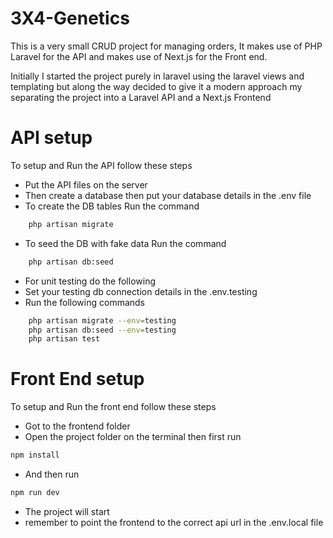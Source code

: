 # 3X4-Genetics
This is a very small CRUD project for managing orders, It makes use of PHP Laravel for the API and makes use of Next.js for the Front end.

Initially I started the project purely in laravel using the laravel views and templating but along the way decided to give it a modern approach my separating the project into a Laravel API and a Next.js Frontend


# API setup
To setup and Run the API follow these steps

- Put the API files on the server
- Then create a database then put your database details in the .env file
- To create the DB tables Run the command 
```bash 
    php artisan migrate
```  

- To seed the DB with fake data Run the command
```bash 
    php artisan db:seed
``` 

- For unit testing do the following
- Set your testing db connection details in the .env.testing
- Run the following commands
```bash 
    php artisan migrate --env=testing
    php artisan db:seed --env=testing
    php artisan test
``` 





# Front End setup
To setup and Run the front end follow these steps

- Got to the frontend folder
- Open the project folder on the terminal then first run
```bash
npm install
```
- And then run
```bash
npm run dev
```

- The project will start 
- remember to point the frontend to the correct api url in the .env.local file
